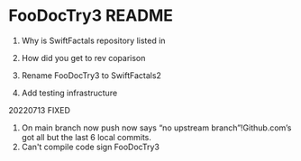 #  FooDocTry3 README

1. Why is SwiftFactals repository listed in 
2. How did you get to rev coparison

1. Rename FooDocTry3 to SwiftFactals2
2. Add testing infrastructure

20220713 FIXED 
1. On main branch now push now says “no upstream branch”!Github.com’s got all but the last 6 local commits.  
2. Can't compile code sign FooDocTry3

